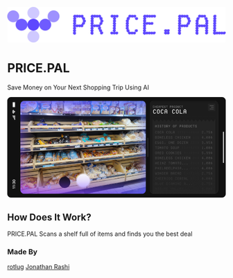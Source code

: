 ![PricePal Logo](assets/readme/logo.png)
# PRICE.PAL
Save Money on Your Next Shopping Trip Using AI

![PricePal Screenshot](assets/readme/pricepal_app.png)

## How Does It Work?
PRICE.PAL Scans a shelf full of items and finds you the best deal

### Made By
[rotlug](https://github.com/Rotlug)
[Jonathan Rashi](https://jonathanrashi.com)